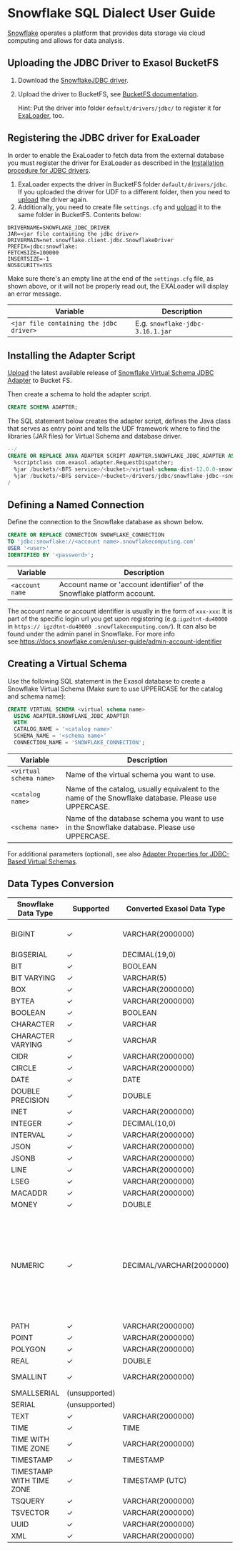 # Snowflake SQL Dialect User Guide

[Snowflake](https://www.snowflake.com/) operates a platform that provides data storage via cloud computing and allows for data analysis.

## Uploading the JDBC Driver to Exasol BucketFS

1. Download the [SnowflakeJDBC driver](https://docs.snowflake.com/en/developer-guide/jdbc/jdbc-download).

2. Upload the driver to BucketFS, see [BucketFS documentation](https://docs.exasol.com/db/latest/administration/on-premise/bucketfs/accessfiles.htm).

   Hint: Put the driver into folder `default/drivers/jdbc/` to register it for [ExaLoader](#registering-the-jdbc-driver-for-exaloader), too.

## Registering the JDBC driver for ExaLoader

In order to enable the ExaLoader to fetch data from the external database you must register the driver for ExaLoader as described in the [Installation procedure for JDBC drivers](https://github.com/exasol/docker-db/#installing-custom-jdbc-drivers).
1. ExaLoader expects the driver in BucketFS folder `default/drivers/jdbc`.<br />
   If you uploaded the driver for UDF to a different folder, then you need to [upload](#uploading-the-jdbc-driver-to-exasol-bucketfs) the driver again.
2. Additionally, you need to create file `settings.cfg` and [upload](#uploading-the-jdbc-driver-to-exasol-bucketfs) it to the same folder in BucketFS. Contents below:

```
DRIVERNAME=SNOWFLAKE_JDBC_DRIVER
JAR=<jar file containing the jdbc driver>
DRIVERMAIN=net.snowflake.client.jdbc.SnowflakeDriver
PREFIX=jdbc:snowflake:
FETCHSIZE=100000
INSERTSIZE=-1
NOSECURITY=YES

```
Make sure there's an empty line at the end of the `settings.cfg` file, as shown above, or it will not be properly read out, the EXALoader will display an error message.

| Variable                                | Description                      |
|-----------------------------------------|----------------------------------|
| `<jar file containing the jdbc driver>` | E.g. `snowflake-jdbc-3.16.1.jar` |

## Installing the Adapter Script

[Upload](https://docs.exasol.com/db/latest/administration/on-premise/bucketfs/accessfiles.htm) the latest available release of [Snowflake Virtual Schema JDBC Adapter](https://github.com/exasol/snowflake-virtual-schema/releases) to Bucket FS.

Then create a schema to hold the adapter script.

```sql
CREATE SCHEMA ADAPTER;
```

The SQL statement below creates the adapter script, defines the Java class that serves as entry point and tells the UDF framework where to find the libraries (JAR files) for Virtual Schema and database driver.

```sql
--/
CREATE OR REPLACE JAVA ADAPTER SCRIPT ADAPTER.SNOWFLAKE_JDBC_ADAPTER AS
  %scriptclass com.exasol.adapter.RequestDispatcher;
  %jar /buckets/<BFS service>/<bucket>/virtual-schema-dist-12.0.0-snowflake-0.1.0.jar;
  %jar /buckets/<BFS service>/<bucket>/drivers/jdbc/snowflake-jdbc-<snowflake-driver-version>.jar;
/
```

## Defining a Named Connection

Define the connection to the Snowflake database as shown below.

```sql
CREATE OR REPLACE CONNECTION SNOWFLAKE_CONNECTION
TO 'jdbc:snowflake://<account name>.snowflakecomputing.com'
USER '<user>'
IDENTIFIED BY '<password>';
```

| Variable        | Description                                                             |
|-----------------|-------------------------------------------------------------------------|
| `<account name` | Account name or 'account identifier' of the Snowflake platform account. |

The account name or account identifier is usually in the form of `xxx-xxx`: 
It is part of the specific login url you get upon registering (e.g.:`igzdtnt-du40000` in `https:// igzdtnt-du40000 .snowflakecomputing.com/`). 
It can also be found under the admin panel in Snowflake. 
For more info see:https://docs.snowflake.com/en/user-guide/admin-account-identifier

## Creating a Virtual Schema

Use the following SQL statement in the Exasol database to create a Snowflake Virtual Schema 
(Make sure to use UPPERCASE for the catalog and schema name):

```sql
CREATE VIRTUAL SCHEMA <virtual schema name>
  USING ADAPTER.SNOWFLAKE_JDBC_ADAPTER
  WITH
  CATALOG_NAME = '<catalog name>'
  SCHEMA_NAME = '<schema name>'
  CONNECTION_NAME = 'SNOWFLAKE_CONNECTION';
```

| Variable                | Description                                                                                          |
|-------------------------|------------------------------------------------------------------------------------------------------|
| `<virtual schema name>` | Name of the virtual schema you want to use.                                                          |
| `<catalog name>`        | Name of the catalog, usually equivalent to the name of the Snowflake database. Please use UPPERCASE. |
| `<schema name>`         | Name of the database schema you want to use in the Snowflake database. Please use UPPERCASE.         |


For additional parameters (optional), see also [Adapter Properties for JDBC-Based Virtual Schemas](https://github.com/exasol/virtual-schema-common-jdbc#adapter-properties-for-jdbc-based-virtual-schemas).

## Data Types Conversion

| Snowflake Data Type      | Supported     | Converted Exasol Data Type | Known limitations                                                                                                   |
|--------------------------|---------------|----------------------------|---------------------------------------------------------------------------------------------------------------------|
| BIGINT                   | ✓             | VARCHAR(2000000)           | Alias for NUMBER(38,0) in Snowflake                                                                                 |
| BIGSERIAL                | ✓             | DECIMAL(19,0)              |                                                                                                                     |
| BIT                      | ✓             | BOOLEAN                    |                                                                                                                     |
| BIT VARYING              | ✓             | VARCHAR(5)                 |                                                                                                                     |
| BOX                      | ✓             | VARCHAR(2000000)           |                                                                                                                     |
| BYTEA                    | ✓             | VARCHAR(2000000)           |                                                                                                                     |
| BOOLEAN                  | ✓             | BOOLEAN                    |                                                                                                                     |
| CHARACTER                | ✓             | VARCHAR                    |                                                                                                                     |
| CHARACTER VARYING        | ✓             | VARCHAR                    |                                                                                                                     |
| CIDR                     | ✓             | VARCHAR(2000000)           |                                                                                                                     |
| CIRCLE                   | ✓             | VARCHAR(2000000)           |                                                                                                                     |
| DATE                     | ✓             | DATE                       |                                                                                                                     |
| DOUBLE PRECISION         | ✓             | DOUBLE                     |                                                                                                                     |
| INET                     | ✓             | VARCHAR(2000000)           |                                                                                                                     |
| INTEGER                  | ✓             | DECIMAL(10,0)              |                                                                                                                     |
| INTERVAL                 | ✓             | VARCHAR(2000000)           |                                                                                                                     |
| JSON                     | ✓             | VARCHAR(2000000)           |                                                                                                                     |
| JSONB                    | ✓             | VARCHAR(2000000)           |                                                                                                                     |
| LINE                     | ✓             | VARCHAR(2000000)           |                                                                                                                     |
| LSEG                     | ✓             | VARCHAR(2000000)           |                                                                                                                     |
| MACADDR                  | ✓             | VARCHAR(2000000)           |                                                                                                                     |
| MONEY                    | ✓             | DOUBLE                     |                                                                                                                     |
| NUMERIC                  | ✓             | DECIMAL/VARCHAR(2000000)   | Stored in Exasol as DECIMAL or VARCHAR, because Snowflake NUMERIC values can exceed Exasol NUMERIC PRECISION limit. |
| PATH                     | ✓             | VARCHAR(2000000)           |                                                                                                                     |
| POINT                    | ✓             | VARCHAR(2000000)           |                                                                                                                     |
| POLYGON                  | ✓             | VARCHAR(2000000)           |                                                                                                                     |
| REAL                     | ✓             | DOUBLE                     |                                                                                                                     |
| SMALLINT                 | ✓             | VARCHAR(2000000)           | Alias for NUMBER(38,0)                                                                                              |
| SMALLSERIAL              | (unsupported) |                            |                                                                                                                     |
| SERIAL                   | (unsupported) |                            |                                                                                                                     |
| TEXT                     | ✓             | VARCHAR(2000000)           |                                                                                                                     |
| TIME                     | ✓             | TIME                       |                                                                                                                     |
| TIME WITH TIME ZONE      | ✓             | VARCHAR(2000000)           |                                                                                                                     |
| TIMESTAMP                | ✓             | TIMESTAMP                  |                                                                                                                     |
| TIMESTAMP WITH TIME ZONE | ✓             | TIMESTAMP (UTC)            |                                                                                                                     |
| TSQUERY                  | ✓             | VARCHAR(2000000)           |                                                                                                                     |
| TSVECTOR                 | ✓             | VARCHAR(2000000)           |                                                                                                                     |
| UUID                     | ✓             | VARCHAR(2000000)           |                                                                                                                     |
| XML                      | ✓             | VARCHAR(2000000)           |                                                                                                                     |
